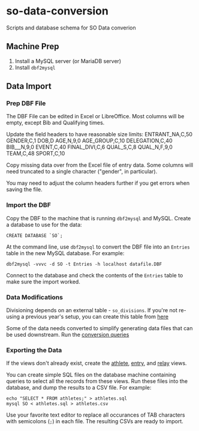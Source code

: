 # so-data-conversion
Scripts and database schema for SO Data converion

## Machine Prep
1. Install a MySQL server (or MariaDB server)
2. Install `dbf2mysql`

## Data Import
### Prep DBF File
The DBF File can be edited in Excel or LibreOffice. Most columns will be empty, except Bib and Qualifying times.

Update the field headers to have reasonable size limits:
ENTRANT_NA,C,50	GENDER,C,1	DOB,D	AGE,N,9,0	AGE_GROUP,C,10	DELEGATION,C,40	BIB__,N,9,0	EVENT,C,40	FINAL_DIVI,C,6	QUAL_S,C,8	QUAL_N,F,9,0	TEAM,C,48	SPORT,C,10

Copy missing data over from the Excel file of entry data. Some columns will need truncated to a single character ("gender", in particular).

You may need to adjust the column headers further if you get errors when saving the file.

### Import the DBF
Copy the DBF to the machine that is running `dbf2mysql` and MySQL. Create a database to use for the data:
```
CREATE DATABASE `SO`;
```

At the command line, use `dbf2mysql` to convert the DBF file into an `Entries` table in the new MySQL database. For example:
```
dbf2mysql -vvvc -d SO -t Entries -h localhost datafile.DBF
```

Connect to the database and check the contents of the `Entries` table to make sure the import worked.

### Data Modifications
Divisioning depends on an external table - `so_divisions`. If you're not re-using a previous year's setup, you can create this table from [here](schema/so_divisions.sql)

Some of the data needs converted to simplify generating data files that can be used downstream. Run the [conversion queries](schema/conversion-queries.sql)

### Exporting the Data
If the views don't already exist, create the [athlete](views/i-records.sql), [entry](views/d-records.sql), and [relay](views/r-records.sql) views.

You can create simple SQL files on the database machine containing queries to select all the records from these views. Run these files into the database, and dump the results to a CSV file. For example:
```
echo "SELECT * FROM athletes;" > athletes.sql
mysql SO < athletes.sql > athletes.csv
```

Use your favorite text editor to replace all occurances of TAB characters with semicolons (`;`) in each file. The resulting CSVs are ready to import.
